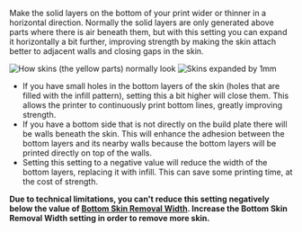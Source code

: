 Make the solid layers on the bottom of your print wider or thinner in a horizontal direction. Normally the solid layers are only generated above parts where there is air beneath them, but with this setting you can expand it horizontally a bit further, improving strength by making the skin attach better to adjacent walls and closing gaps in the skin.

![How skins (the yellow parts) normally look](expand_skins_expand_distance_original.png)
![Skins expanded by 1mm](expand_skins_expand_distance_1mm.png)

* If you have small holes in the bottom layers of the skin (holes that are filled with the infill pattern), setting this a bit higher will close them. This allows the printer to continuously print bottom lines, greatly improving strength.
* If you have a bottom side that is not directly on the build plate there will be walls beneath the skin. This will enhance the adhesion between the bottom layers and its nearby walls because the bottom layers will be printed directly on top of the walls.
* Setting this setting to a negative value will reduce the width of the bottom layers, replacing it with infill. This can save some printing time, at the cost of strength.

**Due to technical limitations, you can't reduce this setting negatively below the value of [Bottom Skin Removal Width](bottom_skin_preshrink). Increase the Bottom Skin Removal Width setting in order to remove more skin.** 